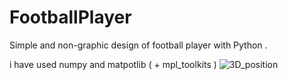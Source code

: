 # FootballPlayer
Simple and non-graphic design of football player with Python .

i have used numpy and matpotlib ( + mpl_toolkits )
![3D_position](https://user-images.githubusercontent.com/54766308/184354245-ca6d08d5-7ae6-4629-b5cd-573e378a63f5.PNG)

